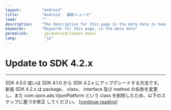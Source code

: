 ```yaml
---
layout:         "android"
title:          "Android - 最新ニュース"
lead:           ""
description:    "The description for this page in the meta data in header."
keywords:       "Keywords for this page, in the meta data"
permalink:       jp/android/latest-news/
lang:            "jp"
---
```

# Update to SDK 4.2.x
---
SDK 4.0.0 或いは SDK 4.1.0 から SDK 4.2.x にアップグレードする方法です。新版 SDK 4.2.x は package、 class、 interface 及び method の名称を変更し、また com.vpon.ads.VponPlatform という class を削除したため、以下のステップに基づき修正 してください。 [[continue reading](update-to-SDK4_2_x)]
